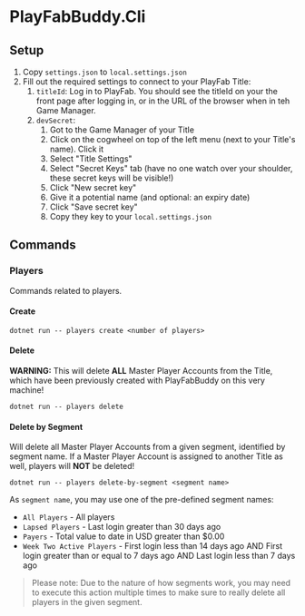 # PlayFabBuddy.Cli

## Setup
1. Copy `settings.json` to `local.settings.json`
2. Fill out the required settings to connect to your PlayFab Title:
   1. `titleId`: Log in to PlayFab. You should see the titleId on your the front page after logging in, or in the URL of the browser when in teh Game Manager.
   2. `devSecret`:
      1. Got to the Game Manager of your Title
      2. Click on the cogwheel on top of the left menu (next to your Title's name). Click it
      3. Select "Title Settings"
      4. Select "Secret Keys" tab (have no one watch over your shoulder, these secret keys will be visible!)
      5. Click "New secret key"
      6. Give it a potential name (and optional: an expiry date)
      7. Click "Save secret key"
      8. Copy they key to your `local.settings.json`

## Commands

### Players
Commands related to players.

#### Create
    dotnet run -- players create <number of players>

#### Delete
**WARNING:** This will delete **ALL** Master Player Accounts from the Title, which have been previously created with PlayFabBuddy on this very machine!

    dotnet run -- players delete

#### Delete by Segment
Will delete all Master Player Accounts from a given segment, identified by segment name.
If a Master Player Account is assigned to another Title as well, players will **NOT** be deleted!

    dotnet run -- players delete-by-segment <segment name>
   
As `segment name`, you may use one of the pre-defined segment names:

* `All Players` - All players
* `Lapsed Players` - Last login greater than 30 days ago
* `Payers` - Total value to date in USD greater than $0.00
* `Week Two Active Players` - First login less than 14 days ago AND First login greater than or equal to 7 days ago AND Last login less than 7 days ago

> Please note: Due to the nature of how segments work, you may need to execute this action multiple times to make sure to really delete all players in the given segment.